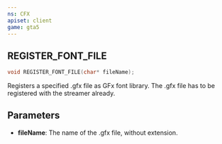 ```yaml
---
ns: CFX
apiset: client
game: gta5
---
```

## REGISTER_FONT_FILE

```c
void REGISTER_FONT_FILE(char* fileName);
```

Registers a specified .gfx file as GFx font library.
The .gfx file has to be registered with the streamer already.

## Parameters
* **fileName**: The name of the .gfx file, without extension.


